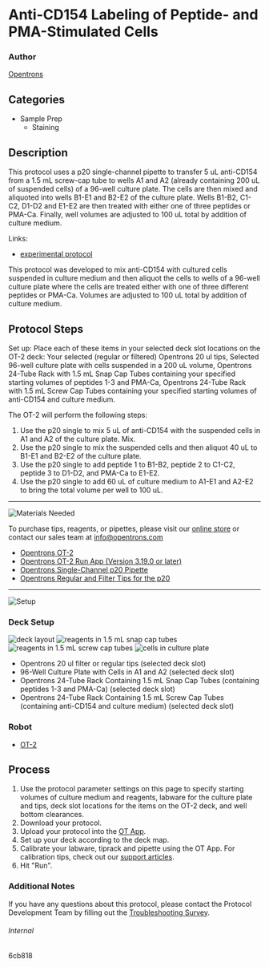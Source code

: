 # Anti-CD154 Labeling of Peptide- and PMA-Stimulated Cells

### Author
[Opentrons](https://opentrons.com/)

## Categories
* Sample Prep
     * Staining

## Description

This protocol uses a p20 single-channel pipette to transfer 5 uL anti-CD154 from a 1.5 mL screw-cap tube to wells A1 and A2 (already containing 200 uL of suspended cells) of a 96-well culture plate. The cells are then mixed and aliquoted into wells B1-E1 and B2-E2 of the culture plate. Wells B1-B2, C1-C2, D1-D2 and E1-E2 are then treated with either one of three peptides or PMA-Ca. Finally, well volumes are adjusted to 100 uL total by addition of culture medium.

Links:
* [experimental protocol](https://opentrons-protocol-library-website.s3.amazonaws.com/custom-README-images/6cb818/Protocol_ForCustom_Opentrons_9-21-21.docx)


This protocol was developed to mix anti-CD154 with cultured cells suspended in culture medium and then aliquot the cells to wells of a 96-well culture plate where the cells are treated either with one of three different peptides or PMA-Ca. Volumes are adjusted to 100 uL total by addition of culture medium.

## Protocol Steps

Set up: Place each of these items in your selected deck slot locations on the OT-2 deck: Your selected (regular or filtered) Opentrons 20 ul tips, Selected 96-well culture plate with cells suspended in a 200 uL volume, Opentrons 24-Tube Rack with 1.5 mL Snap Cap Tubes containing your specified starting volumes of peptides 1-3 and PMA-Ca, Opentrons 24-Tube Rack with 1.5 mL Screw Cap Tubes containing your specified starting volumes of anti-CD154 and culture medium.

The OT-2 will perform the following steps:
1. Use the p20 single to mix 5 uL of anti-CD154 with the suspended cells in A1 and A2 of the culture plate. Mix.
2. Use the p20 single to mix the suspended cells and then aliquot 40 uL to B1-E1 and B2-E2 of the culture plate.
3. Use the p20 single to add peptide 1 to B1-B2, peptide 2 to C1-C2, peptide 3 to D1-D2, and PMA-Ca to E1-E2.
4. Use the p20 single to add 60 uL of culture medium to A1-E1 and A2-E2 to bring the total volume per well to 100 uL.

---
![Materials Needed](https://s3.amazonaws.com/opentrons-protocol-library-website/custom-README-images/001-General+Headings/materials.png)

To purchase tips, reagents, or pipettes, please visit our [online store](https://shop.opentrons.com/) or contact our sales team at [info@opentrons.com](mailto:info@opentrons.com)

* [Opentrons OT-2](https://shop.opentrons.com/collections/ot-2-robot/products/ot-2)
* [Opentrons OT-2 Run App (Version 3.19.0 or later)](https://opentrons.com/ot-app/)
* [Opentrons Single-Channel p20 Pipette](https://shop.opentrons.com/collections/ot-2-pipettes/products/single-channel-electronic-pipette)
* [Opentrons Regular and Filter Tips for the p20](https://shop.opentrons.com/collections/opentrons-tips)

---
![Setup](https://s3.amazonaws.com/opentrons-protocol-library-website/custom-README-images/001-General+Headings/Setup.png)

### Deck Setup
![deck layout](https://opentrons-protocol-library-website.s3.amazonaws.com/custom-README-images/6cb818/layout_6cb818.png)
![reagents in 1.5 mL snap cap tubes](https://opentrons-protocol-library-website.s3.amazonaws.com/custom-README-images/6cb818/Reagents+in+1.5+ML+Snap+Cap+Tubes.png)
![reagents in 1.5 mL screw cap tubes](https://opentrons-protocol-library-website.s3.amazonaws.com/custom-README-images/6cb818/Reagents+in+1.5+ML+Screw+Cap+Tubes.png)
![cells in culture plate](https://opentrons-protocol-library-website.s3.amazonaws.com/custom-README-images/6cb818/Cells+in+Culture+Plate.png)

* Opentrons 20 ul filter or regular tips (selected deck slot)
* 96-Well Culture Plate with Cells in A1 and A2 (selected deck slot)
* Opentrons 24-Tube Rack Containing 1.5 mL Snap Cap Tubes (containing peptides 1-3 and PMA-Ca) (selected deck slot)
* Opentrons 24-Tube Rack Containing 1.5 mL Screw Cap Tubes (containing anti-CD154 and culture medium) (selected deck slot)

### Robot
* [OT-2](https://opentrons.com/ot-2)

## Process
1. Use the protocol parameter settings on this page to specify starting volumes of culture medium and reagents, labware for the culture plate and tips, deck slot locations for the items on the OT-2 deck, and well bottom clearances.
2. Download your protocol.
3. Upload your protocol into the [OT App](https://opentrons.com/ot-app).
4. Set up your deck according to the deck map.
5. Calibrate your labware, tiprack and pipette using the OT App. For calibration tips, check out our [support articles](https://support.opentrons.com/en/collections/1559720-guide-for-getting-started-with-the-ot-2).
6. Hit "Run".

### Additional Notes
If you have any questions about this protocol, please contact the Protocol Development Team by filling out the [Troubleshooting Survey](https://protocol-troubleshooting.paperform.co/).

###### Internal
6cb818
